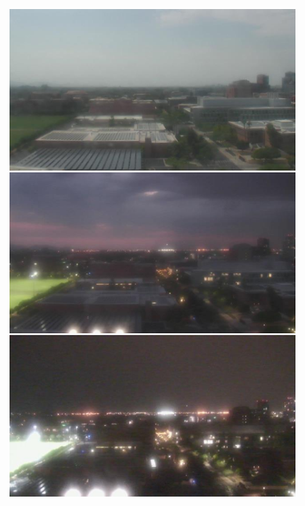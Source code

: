 ![AJJAIDAVE-StoryAuthorEngine-](https://github.com/StateDocuments/Arizona/blob/master/webcam-Tempe-Arizona-25007-14.jpg)
![AJJAIDAVE-StoryAuthorEngine-](https://github.com/StateDocuments/Arizona/blob/master/webcam-Tempe-Arizona-25007-19.jpg)
![AJJAIDAVE-StoryAuthorEngine-](https://github.com/StateDocuments/Arizona/blob/master/webcam-Tempe-Arizona-25007-21.jpg)
